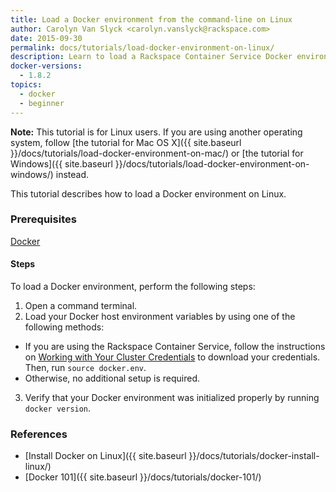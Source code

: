 ```yaml
---
title: Load a Docker environment from the command-line on Linux
author: Carolyn Van Slyck <carolyn.vanslyck@rackspace.com>
date: 2015-09-30
permalink: docs/tutorials/load-docker-environment-on-linux/
description: Learn to load a Rackspace Container Service Docker environment on Linux, so that you can work with your Docker cluster from the command-line
docker-versions:
  - 1.8.2
topics:
  - docker
  - beginner
---
```


**Note:** This tutorial is for Linux users. If you are using another operating system, follow
[the tutorial for Mac OS X]({{ site.baseurl }}/docs/tutorials/load-docker-environment-on-mac/) or
[the tutorial for Windows]({{ site.baseurl }}/docs/tutorials/load-docker-environment-on-windows/) instead.

This tutorial describes how to load a Docker environment on Linux.

### <a name="prerequisites"></a> Prerequisites

[Docker](https://docs.docker.com/installation/ubuntulinux/)

#### <a name="steps"></a> Steps
To load a Docker environment, perform the following steps:

1. Open a command terminal.
2. Load your Docker host environment variables by using one of the following methods:
  * If you are using the Rackspace Container Service, follow the instructions on [Working with Your Cluster Credentials][get-cluster-creds]
    to download your credentials. Then, run `source docker.env`.
  * Otherwise, no additional setup is required.
3. Verify that your Docker environment was initialized properly by running `docker version`.

[get-cluster-creds]: /docs/references/rcs-credentials/

### <a name="references"></a> References
* [Install Docker on Linux]({{ site.baseurl }}/docs/tutorials/docker-install-linux/)
* [Docker 101]({{ site.baseurl }}/docs/tutorials/docker-101/)
